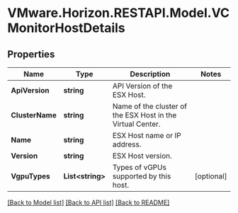 # VMware.Horizon.RESTAPI.Model.VCMonitorHostDetails
## Properties

Name | Type | Description | Notes
------------ | ------------- | ------------- | -------------
**ApiVersion** | **string** | API Version of the ESX Host. | 
**ClusterName** | **string** | Name of the cluster of the ESX Host in the Virtual Center. | 
**Name** | **string** | ESX Host name or IP address. | 
**Version** | **string** | ESX Host version. | 
**VgpuTypes** | **List&lt;string&gt;** | Types of vGPUs supported by this host. | [optional] 

[[Back to Model list]](../README.md#documentation-for-models) [[Back to API list]](../README.md#documentation-for-api-endpoints) [[Back to README]](../README.md)

